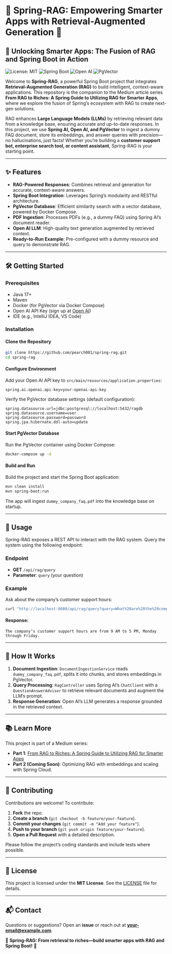 # 🌱 Spring-RAG: Empowering Smarter Apps with Retrieval-Augmented Generation 🤖

## 🚀 Unlocking Smarter Apps: The Fusion of RAG and Spring Boot in Action

![License: MIT](https://img.shields.io/badge/License-MIT-yellow.svg)
![Spring Boot](https://img.shields.io/badge/Spring%20Boot-3.2.4-brightgreen.svg)
![Open AI](https://img.shields.io/badge/Open%20AI-API-blue.svg)
![PgVector](https://img.shields.io/badge/PgVector-Vector%20DB-orange.svg)

Welcome to **Spring-RAG**, a powerful Spring Boot project that integrates **Retrieval-Augmented Generation (RAG)** to build intelligent, context-aware applications. This repository is the companion to the Medium article series **From RAG to Riches: A Spring Guide to Utilizing RAG for Smarter Apps**, where we explore the fusion of Spring’s ecosystem with RAG to create next-gen solutions.

RAG enhances **Large Language Models (LLMs)** by retrieving relevant data from a knowledge base, ensuring accurate and up-to-date responses. In this project, we use **Spring AI, Open AI, and PgVector** to ingest a dummy FAQ document, store its embeddings, and answer queries with precision—no hallucinations, just facts! Whether you’re building a **customer support bot, enterprise search tool, or content assistant**, Spring-RAG is your starting point.

---

## ✨ Features

- **RAG-Powered Responses**: Combines retrieval and generation for accurate, context-aware answers.
- **Spring Boot Integration**: Leverages Spring’s modularity and RESTful architecture.
- **PgVector Database**: Efficient similarity search with a vector database, powered by Docker Compose.
- **PDF Ingestion**: Processes PDFs (e.g., a dummy FAQ) using Spring AI’s document reader.
- **Open AI LLM**: High-quality text generation augmented by retrieved context.
- **Ready-to-Run Example**: Pre-configured with a dummy resource and query to demonstrate RAG.

---

## 🛠️ Getting Started

### Prerequisites

- Java 17+  
- Maven  
- Docker (for PgVector via Docker Compose)  
- Open AI API Key (sign up at [Open AI](https://openai.com))  
- IDE (e.g., IntelliJ IDEA, VS Code)

### Installation

#### Clone the Repository  
```bash
git clone https://github.com/pearch001/spring-rag.git
cd spring-rag
```

#### Configure Environment  
Add your Open AI API key to `src/main/resources/application.properties`:  
```properties
spring.ai.openai.api-key=your-openai-api-key
```
Verify the PgVector database settings (default configuration):  
```properties
spring.datasource.url=jdbc:postgresql://localhost:5432/ragdb
spring.datasource.username=user
spring.datasource.password=password
spring.jpa.hibernate.ddl-auto=update
```

#### Start PgVector Database  
Run the PgVector container using Docker Compose:  
```bash
docker-compose up -d
```

#### Build and Run  
Build the project and start the Spring Boot application:  
```bash
mvn clean install
mvn spring-boot:run
```
The app will ingest `dummy_company_faq.pdf` into the knowledge base on startup.

---

## 🚀 Usage

Spring-RAG exposes a REST API to interact with the RAG system. Query the system using the following endpoint:

### Endpoint
- **GET** `/api/rag/query`  
- **Parameter**: `query` (your question)

### Example
Ask about the company’s customer support hours:  
```bash
curl "http://localhost:8080/api/rag/query?query=What%20are%20the%20company’s%20customer%20support%20hours?"
```
#### Response:
```
The company’s customer support hours are from 9 AM to 5 PM, Monday through Friday.
```

---

## 🧠 How It Works

1. **Document Ingestion**: `DocumentIngestionService` reads `dummy_company_faq.pdf`, splits it into chunks, and stores embeddings in PgVector.
2. **Query Processing**: `RagController` uses Spring AI’s `ChatClient` with a `QuestionAnswerAdvisor` to retrieve relevant documents and augment the LLM’s prompt.
3. **Response Generation**: Open AI’s LLM generates a response grounded in the retrieved context.

---

## 📚 Learn More

This project is part of a Medium series:

- **Part 1**: [From RAG to Riches: A Spring Guide to Utilizing RAG for Smarter Apps](#)
- **Part 2 (Coming Soon)**: Optimizing RAG with embeddings and scaling with Spring Cloud.

---

## 🤝 Contributing

Contributions are welcome! To contribute:

1. **Fork** the repo.
2. **Create a branch** (`git checkout -b feature/your-feature`).
3. **Commit your changes** (`git commit -m "Add your feature"`).
4. **Push to your branch** (`git push origin feature/your-feature`).
5. **Open a Pull Request** with a detailed description.

Please follow the project’s coding standards and include tests where possible.

---

## 📜 License

This project is licensed under the **MIT License**. See the [LICENSE](LICENSE) file for details.

---

## 📬 Contact

Questions or suggestions? Open an **issue** or reach out at **your-email@example.com**.

🌟 **Spring-RAG: From retrieval to riches—build smarter apps with RAG and Spring Boot!** 🌟

